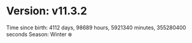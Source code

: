 # Version: v11.3.2
Time since birth: 4112 days, 98689 hours, 5921340 minutes, 355280400 seconds
Season: Winter ❄️

